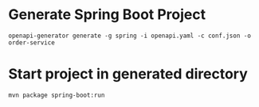 # Generate Spring Boot Project

```
openapi-generator generate -g spring -i openapi.yaml -c conf.json -o order-service 
```

# Start project in generated directory

```sh
mvn package spring-boot:run
```
